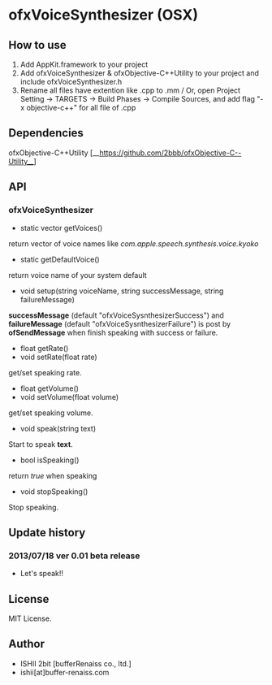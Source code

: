 # ofxVoiceSynthesizer (OSX)

## How to use

1. Add AppKit.framework to your project
2. Add ofxVoiceSynthesizer & ofxObjective-C++Utility to your project and include ofxVoiceSynthesizer.h
3. Rename all files have extention like .cpp to .mm / Or, open Project Setting -> TARGETS -> Build Phases -> Compile Sources, and add flag "-x objective-c++" for all file of .cpp

## Dependencies

ofxObjective-C++Utility [__https://github.com/2bbb/ofxObjective-C--Utility__]

## API

### ofxVoiceSynthesizer

* static vector<string> getVoices()

return vector of voice names like _com.apple.speech.synthesis.voice.kyoko_

* static getDefaultVoice()

return voice name of your system default

* void setup(string voiceName, string successMessage, string failureMessage)

**successMessage** (default "ofxVoiceSysnthesizerSuccess") and **failureMessage** (default "ofxVoiceSysnthesizerFailure") is post by **ofSendMessage** when finish speaking with success or failure.

* float getRate()
* void setRate(float rate)

get/set speaking rate.

* float getVolume()
* void setVolume(float volume)

get/set speaking volume.

* void speak(string text)

Start to speak **text**.

* bool isSpeaking()

return _true_ when speaking

* void stopSpeaking()

Stop speaking.

## Update history

### 2013/07/18 ver 0.01 beta release

* Let's speak!!

## License

MIT License.

## Author

* ISHII 2bit [bufferRenaiss co., ltd.]
* ishii[at]buffer-renaiss.com